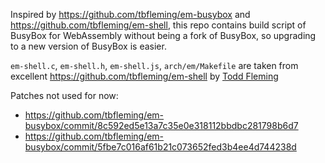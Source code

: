 Inspired by https://github.com/tbfleming/em-busybox and https://github.com/tbfleming/em-shell, this repo contains build script of BusyBox for WebAssembly without being a fork of BusyBox, so upgrading to a new version of BusyBox is easier.

`em-shell.c`, `em-shell.h`, `em-shell.js`, `arch/em/Makefile` are taken from excellent https://github.com/tbfleming/em-shell by [Todd Fleming](https://tbfleming.github.io/)

Patches not used for now:
- https://github.com/tbfleming/em-busybox/commit/8c592ed5e13a7c35e0e318112bbdbc281798b6d7
- https://github.com/tbfleming/em-busybox/commit/5fbe7c016af61b21c073652fed3b4ee4d744238d
